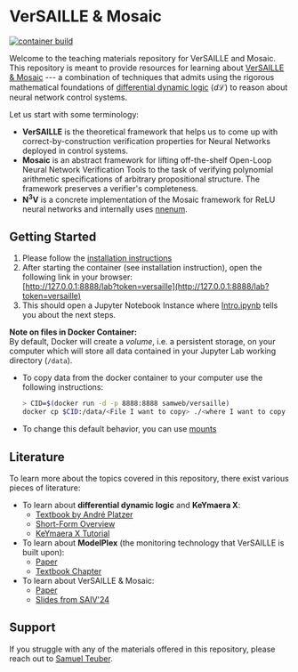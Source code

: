 # VerSAILLE & Mosaic

[![container build](https://github.com/samysweb/VerSAILLE/actions/workflows/main.yml/badge.svg?branch=main)](https://github.com/samysweb/VerSAILLE/actions/workflows/main.yml)

Welcome to the teaching materials repository for VerSAILLE and Mosaic.
This repository is meant to provide resources for learning about [VerSAILLE & Mosaic](https://arxiv.org/abs/2402.10998) --- a combination of techniques that admits using the rigorous mathematical foundations of [differential dynamic logic](https://link.springer.com/book/10.1007/978-3-319-63588-0) ($d\mathcal{L}$) to reason about neural network control systems.

Let us start with some terminology:
- **VerSAILLE** is the theoretical framework that helps us to come up with correct-by-construction verification properties for Neural Networks deployed in control systems.
- **Mosaic** is an abstract framework for lifting off-the-shelf Open-Loop Neural Network Verification Tools to the task of verifying polynomial arithmetic specifications of arbitrary propositional structure. The framework preserves a verifier's completeness.
- $\mathbf{N^3V}$ is a concrete implementation of the Mosaic framework for $\mathrm{ReLU}$ neural networks and internally uses [nnenum](https://github.com/stanleybak/nnenum/).

## Getting Started
1. Please follow the [installation instructions](INSTALLATION.md)
2. After starting the container (see installation instruction), open the following link in your browser:  
   [http://127.0.0.1:8888/lab?token=versaille](http://127.0.0.1:8888/lab?token=versaille)
3. This should open a Jupyter Notebook Instance where [Intro.ipynb](http://127.0.0.1:8888/lab/tree/Training.ipynb?token=versaille) tells you about the next steps.

**Note on files in Docker Container:**  
By default, Docker will create a *volume*, i.e. a persistent storage, on your computer which will store all data contained in your Jupyter Lab working directory (`/data`).
- To copy data from the docker container to your computer use the following instructions:  
  ```bash
  > CID=$(docker run -d -p 8888:8888 samweb/versaille)
  docker cp $CID:/data/<File I want to copy> ./<where I want to copy it to>
  ```
- To change this default behavior, you can use [mounts](https://docs.docker.com/engine/storage/bind-mounts/)

## Literature
To learn more about the topics covered in this repository, there exist various pieces of literature:
- To learn about **differential dynamic logic** and **KeYmaera X**:
  - [Textbook by André Platzer](https://link.springer.com/book/10.1007/978-3-319-63588-0)
  - [Short-Form Overview](https://arxiv.org/pdf/1910.11232)
  - [KeYmaera X Tutorial](https://keymaerax.org/Xtutorial.html)
- To learn about **ModelPlex** (the monitoring technology that VerSAILLE is built upon):
  - [Paper](https://link.springer.com/article/10.1007/s10703-016-0241-z)
  - [Textbook Chapter](https://link.springer.com/chapter/10.1007/978-3-319-63588-0_19)
- To learn about VerSAILLE & Mosaic:
  - [Paper](https://arxiv.org/abs/2402.10998)
  - [Slides from SAIV'24](documents/Teuber-SAIV-2024.pdf)



## Support
If you struggle with any of the materials offered in this repository, please reach out to [Samuel Teuber](https://teuber.dev/).